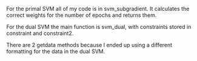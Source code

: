For the primal SVM all of my code is in svm_subgradient. It calculates the
correct weights for the number of epochs and returns them. 

For the dual SVM the main function is svm_dual, with constraints stored in constraint and constraint2.

There are 2 getdata methods because I ended up using a different formatting for the data in the dual SVM.